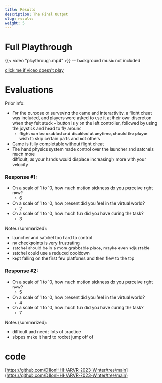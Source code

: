 ```yaml
---
title: Results
description: The Final Output
slug: results
weight: 5
---
```

# Full Playthrough
{{< video "playthrough.mp4" >}}
-- background music not included


[click me if video doesn't play](playthrough.mp4)

# Evaluations

Prior info:
- For the purpose of surveying the game and interactivity, a flight cheat was included, and players were asked to use it at their own discretion when they felt stuck 
	– button is y on the left controller, followed by using the joystick and head to 	  fly around
	- flight can be enabled and disabled at anytime, should the player wish to skip  	  certain parts and not others
- Game is fully completable without flight cheat
- The hand physics system made control over the launcher and satchels much more      
  difficult, as your hands would displace increasingly more with your velocity

### Response #1:

- On a scale of 1 to 10, how much motion sickness do you perceive right now?
	- 6
- On a scale of 1 to 10, how present did you feel in the virtual world?
	- 2
- On a scale of 1 to 10, how much fun did you have during the task?
	- 3

Notes (summarized):
- launcher and satchel too hard to control
- no checkpoints is very frustrating
- satchel should be in a more grabbable place, maybe even adjustable
- satchel could use a reduced cooldown
- kept falling on the first few platforms and then flew to the top

### Response #2:
- On a scale of 1 to 10, how much motion sickness do you perceive right now?
	- 5
- On a scale of 1 to 10, how present did you feel in the virtual world?
	- 4
- On a scale of 1 to 10, how much fun did you have during the task?
	- 7

Notes (summarized):
- difficult and needs lots of practice
- slopes make it hard to rocket jump off of

# code
[https://github.com/DillonHHH/ARVR-2023-Winter/tree/main](https://github.com/DillonHHH/ARVR-2023-Winter/tree/main)
